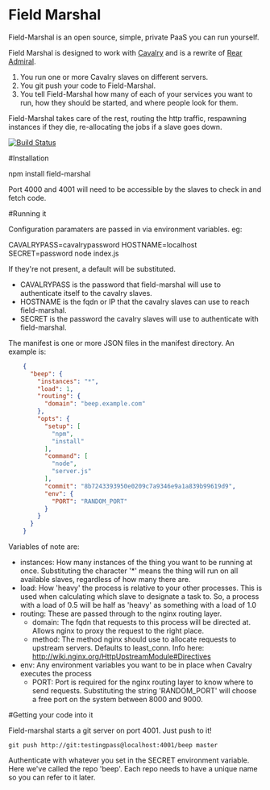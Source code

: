 # Field Marshal

Field-Marshal is an open source, simple, private PaaS you can run yourself.

Field Marshal is designed to work with [Cavalry](https://github.com/davidbanham/cavalry) and is a rewrite of [Rear Admiral](https://github.com/PinionTech/rear-admiral).

1. You run one or more Cavalry slaves on different servers.
2. You git push your code to Field-Marshal.
3. You tell Field-Marshal how many of each of your services you want to run, how they should be started, and where people look for them.

Field-Marshal takes care of the rest, routing the http traffic, respawning instances if they die, re-allocating the jobs if a slave goes down.

[![Build Status](https://travis-ci.org/davidbanham/field-marshal.png?branch=master)](https://travis-ci.org/davidbanham/field-marshal)

#Installation

npm install field-marshal

Port 4000 and 4001 will need to be accessible by the slaves to check in and fetch code.

#Running it

Configuration paramaters are passed in via environment variables. eg:

CAVALRYPASS=cavalrypassword HOSTNAME=localhost SECRET=password node index.js

If they're not present, a default will be substituted.
- CAVALRYPASS is the password that field-marshal will use to authenticate itself to the cavalry slaves.
- HOSTNAME is the fqdn or IP that the cavalry slaves can use to reach field-marshal.
- SECRET is the password the cavalry slaves will use to authenticate with field-marshal.

The manifest is one or more JSON files in the manifest directory. An example is:

```json
    {
      "beep": {
        "instances": "*",
        "load": 1,
        "routing": {
          "domain": "beep.example.com"
        },
        "opts": {
          "setup": [
            "npm",
            "install"
          ],
          "command": [
            "node",
            "server.js"
          ],
          "commit": "8b7243393950e0209c7a9346e9a1a839b99619d9",
          "env": {
            "PORT": "RANDOM_PORT"
          }
        }
      }
    }
```

Variables of note are:
- instances: How many instances of the thing you want to be running at once. Substituting the character '*' means the thing will run on all available slaves, regardless of how many there are.
- load: How 'heavy' the process is relative to your other processes. This is used when calculating which slave to designate a task to. So, a process with a load of 0.5 will be half as 'heavy' as something with a load of 1.0
- routing: These are passed through to the nginx routing layer.
  - domain: The fqdn that requests to this process will be directed at. Allows nginx to proxy the request to the right place.
  - method: The method nginx should use to allocate requests to upstream servers. Defaults to least_conn. Info here: http://wiki.nginx.org/HttpUpstreamModule#Directives
- env: Any environment variables you want to be in place when Cavalry executes the process
  - PORT: Port is required for the nginx routing layer to know where to send requests. Substituting the string 'RANDOM_PORT' will choose a free port on the system between 8000 and 9000.

#Getting your code into it

Field-marshal starts a git server on port 4001. Just push to it!

    git push http://git:testingpass@localhost:4001/beep master

Authenticate with whatever you set in the SECRET environment variable. Here we've called the repo 'beep'. Each repo needs to have a unique name so you can refer to it later.
